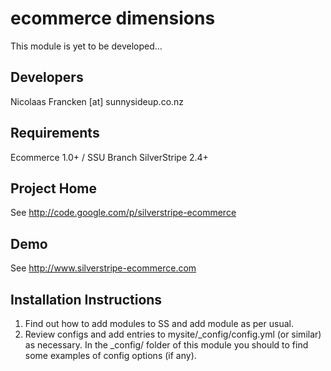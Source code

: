 
ecommerce dimensions
================================================================================

This module is yet to be developed...

Developers
-----------------------------------------------
Nicolaas Francken [at] sunnysideup.co.nz


Requirements
-----------------------------------------------
Ecommerce 1.0+ / SSU Branch
SilverStripe 2.4+

Project Home
-----------------------------------------------
See http://code.google.com/p/silverstripe-ecommerce

Demo
-----------------------------------------------
See http://www.silverstripe-ecommerce.com

Installation Instructions
-----------------------------------------------
1. Find out how to add modules to SS and add module as per usual.
2. Review configs and add entries to mysite/_config/config.yml
(or similar) as necessary.
In the _config/ folder of this module
you should to find some examples of config options (if any).






